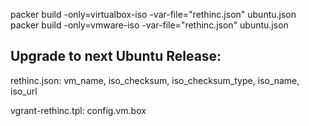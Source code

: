 packer build -only=virtualbox-iso -var-file="rethinc.json" ubuntu.json
packer build -only=vmware-iso -var-file="rethinc.json" ubuntu.json

Upgrade to next Ubuntu Release:
-------------------------------

rethinc.json:
vm_name, iso_checksum, iso_checksum_type, iso_name, iso_url

vgrant-rethinc.tpl:
config.vm.box
